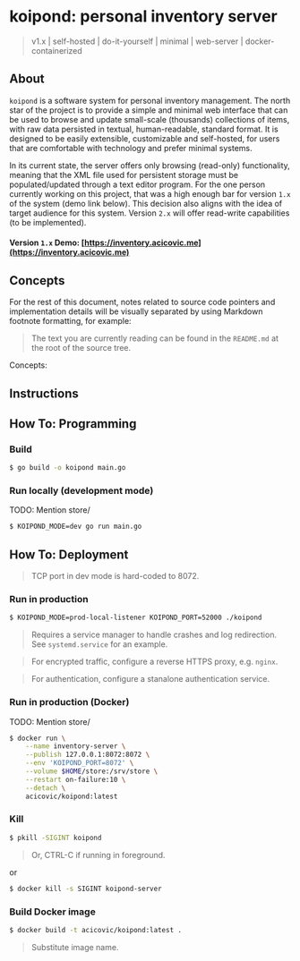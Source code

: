 # koipond: personal inventory server

> v1.x | self-hosted | do-it-yourself | minimal | web-server | docker-containerized

## About

`koipond` is a software system for personal inventory management. The north star of the project is
to provide a simple and minimal web interface that can be used to browse and update small-scale
(thousands) collections of items, with raw data persisted in textual, human-readable, standard
format. It is designed to be easily extensible, customizable and self-hosted, for users that are
comfortable with technology and prefer minimal systems.

In its current state, the server offers only browsing (read-only) functionality, meaning that the
XML file used for persistent storage must be populated/updated through a text editor program. For
the one person currently working on this project, that was a high enough bar for version `1.x` of
the system (demo link below). This decision also aligns with the idea of target audience for this
system. Version `2.x` will offer read-write capabilities (to be implemented).

#### Version `1.x` Demo: [https://inventory.acicovic.me](https://inventory.acicovic.me)

## Concepts

For the rest of this document, notes related to source code pointers and implementation details
will be visually separated by using Markdown footnote formatting, for example:

> The text you are currently reading can be found in the `README.md` at the root of the source tree.

Concepts:


## Instructions

## How To: Programming

### Build

```bash
$ go build -o koipond main.go
```

### Run locally (development mode)

TODO: Mention store/

```bash
$ KOIPOND_MODE=dev go run main.go
```

## How To: Deployment

> TCP port in dev mode is hard-coded to 8072.

### Run in production

```bash
$ KOIPOND_MODE=prod-local-listener KOIPOND_PORT=52000 ./koipond
```

> Requires a service manager to handle crashes and log redirection. See `systemd.service` for an example.

> For encrypted traffic, configure a reverse HTTPS proxy, e.g. `nginx`.

> For authentication, configure a stanalone authentication service.

### Run in production (Docker)

TODO: Mention store/

```bash
$ docker run \
    --name inventory-server \
    --publish 127.0.0.1:8072:8072 \
    --env 'KOIPOND_PORT=8072' \
    --volume $HOME/store:/srv/store \
    --restart on-failure:10 \
    --detach \
    acicovic/koipond:latest
```

### Kill

```bash
$ pkill -SIGINT koipond
```

> Or, CTRL-C if running in foreground.

or

```bash
$ docker kill -s SIGINT koipond-server
```

### Build Docker image

```bash
$ docker build -t acicovic/koipond:latest .
```

> Substitute image name.

